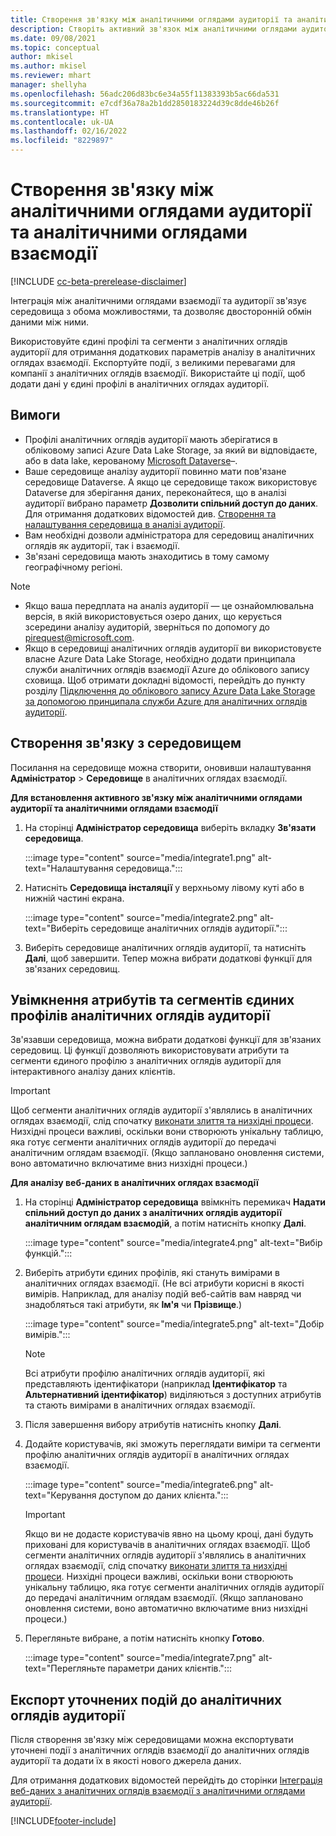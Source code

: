 ```yaml
---
title: Створення зв'язку між аналітичними оглядами аудиторії та аналітичними оглядами взаємодії
description: Створіть активний зв'язок між аналітичними оглядами аудиторії та аналітичними оглядами взаємодії, щоб дозволити двосторонній обмін даними.
ms.date: 09/08/2021
ms.topic: conceptual
author: mkisel
ms.author: mkisel
ms.reviewer: mhart
manager: shellyha
ms.openlocfilehash: 56adc206d83bc6e34a55f11383393b5ac66da531
ms.sourcegitcommit: e7cdf36a78a2b1dd2850183224d39c8dde46b26f
ms.translationtype: HT
ms.contentlocale: uk-UA
ms.lasthandoff: 02/16/2022
ms.locfileid: "8229897"
---
```

# <a name="create-a-link-between-audience-insights-and-engagement-insights"></a>Створення зв'язку між аналітичними оглядами аудиторії та аналітичними оглядами взаємодії

[!INCLUDE [cc-beta-prerelease-disclaimer](includes/cc-beta-prerelease-disclaimer.md)]

Інтеграція між аналітичними оглядами взаємодії та аудиторії зв'язує середовища з обома можливостями, та дозволяє двосторонній обмін даними між ними.

Використовуйте єдині профілі та сегменти з аналітичних оглядів аудиторії для отримання додаткових параметрів аналізу в аналітичних оглядах взаємодії. Експортуйте події, з великими перевагами для компанії з аналітичних оглядів взаємодії. Використайте ці події, щоб додати дані у єдині профілі в аналітичних оглядах аудиторії.

## <a name="prerequisites"></a>Вимоги

- Профілі аналітичних оглядів аудиторії мають зберігатися в обліковому записі Azure Data Lake Storage, за який ви відповідаєте, або в data lake, керованому [Microsoft Dataverse](/powerapps/maker/data-platform/data-platform-intro)&ndash;. 
- Ваше середовище аналізу аудиторії повинно мати пов'язане середовище Dataverse. А якщо це середовище також використовує Dataverse для зберігання даних, переконайтеся, що в аналізі аудиторії вибрано параметр **Дозволити спільний доступ до даних**. Для отримання додаткових відомостей див. [Створення та налаштування середовища в аналізі аудиторії](../audience-insights/create-environment.md).
- Вам необхідні дозволи адміністратора для середовищ аналітичних оглядів як аудиторії, так і взаємодії.
- Зв'язані середовища мають знаходитись в тому самому географічному регіоні.

> [!NOTE]
> - Якщо ваша передплата на аналіз аудиторії — це ознайомлювальна версія, в якій використовується озеро даних, що керується зсередини аналізу аудиторій, зверніться по допомогу до [pirequest@microsoft.com](mailto:pirequest@microsoft.com). 
> - Якщо в середовищі аналітичних оглядів аудиторії ви використовуєте власне Azure Data Lake Storage, необхідно додати принципала служби аналітичних оглядів взаємодії Azure до облікового запису сховища. Щоб отримати докладні відомості, перейдіть до пункту розділу [Підключення до облікового запису Azure Data Lake Storage за допомогою принципала служби Azure для аналітичних оглядів аудиторії](../audience-insights/connect-service-principal.md). 


## <a name="create-an-environment-link"></a>Створення зв'язку з середовищем

Посилання на середовище можна створити, оновивши налаштування **Адміністратор** > **Середовище** в аналітичних оглядах взаємодії.

**Для встановлення активного зв'язку між аналітичними оглядами аудиторії та аналітичними оглядами взаємодії**

1. На сторінці **Адміністратор середовища** виберіть вкладку **Зв'язати середовища**.

    :::image type="content" source="media/integrate1.png" alt-text="Налаштування середовища.":::

1. Натисніть **Середовища інсталяції** у верхньому лівому куті або в нижній частині екрана.

     :::image type="content" source="media/integrate2.png" alt-text="Виберіть середовище аналітичних оглядів аудиторії.":::

1. Виберіть середовище аналітичних оглядів аудиторії, та натисніть **Далі**, щоб завершити. Тепер можна вибрати додаткові функції для зв'язаних середовищ.
 
## <a name="enable-audience-insights-unified-profiles-attributes-and-segments"></a>Увімкнення атрибутів та сегментів єдиних профілів аналітичних оглядів аудиторії

Зв'язавши середовища, можна вибрати додаткові функції для зв'язаних середовищ. Ці функції дозволяють використовувати атрибути та сегменти єдиного профілю з аналітичних оглядів аудиторії для інтерактивного аналізу даних клієнтів.

> [!IMPORTANT]
> Щоб сегменти аналітичних оглядів аудиторії з'являлись в аналітичних оглядах взаємодії, слід спочатку [виконати злиття та низхідні процеси](../audience-insights/merge-entities.md). Низхідні процеси важливі, оскільки вони створюють унікальну таблицю, яка готує сегменти аналітичних оглядів аудиторії до передачі аналітичним оглядам взаємодії. (Якщо заплановано оновлення системи, воно автоматично включатиме вниз низхідні процеси.)

**Для аналізу веб-даних в аналітичних оглядах взаємодії**

1. На сторінці **Адміністратор середовища** ввімкніть перемикач **Надати спільний доступ до даних з аналітичних оглядів аудиторії аналітичним оглядам взаємодій**, а потім натисніть кнопку **Далі**.

    :::image type="content" source="media/integrate4.png" alt-text="Вибір функцій.":::

1. Виберіть атрибути єдиних профілів, які стануть вимірами в аналітичних оглядах взаємодії. (Не всі атрибути корисні в якості вимірів. Наприклад, для аналізу подій веб-сайтів вам навряд чи знадобляться такі атрибути, як **Ім'я** чи **Прізвище**.)

    :::image type="content" source="media/integrate5.png" alt-text="Добір вимірів.":::

   >[!NOTE]
   > Всі атрибути профілю аналітичних оглядів аудиторії, які представляють ідентифікатори (наприклад **Ідентифікатор** та **Альтернативний ідентифікатор**) виділяються з доступних атрибутів та стають вимірами в аналітичних оглядах взаємодії.

1. Після завершення вибору атрибутів натисніть кнопку **Далі**.
1. Додайте користувачів, які зможуть переглядати виміри та сегменти профілю аналітичних оглядів аудиторії в аналітичних оглядах взаємодії.

    :::image type="content" source="media/integrate6.png" alt-text="Керування доступом до даних клієнта.":::

   > [!IMPORTANT]
   > Якщо ви не додасте користувачів явно на цьому кроці, дані будуть приховані для користувачів в аналітичних оглядах взаємодії.
   > Щоб сегменти аналітичних оглядів аудиторії з'являлись в аналітичних оглядах взаємодії, слід спочатку [виконати злиття та низхідні процеси](../audience-insights/merge-entities.md). Низхідні процеси важливі, оскільки вони створюють унікальну таблицю, яка готує сегменти аналітичних оглядів аудиторії до передачі аналітичним оглядам взаємодії. (Якщо заплановано оновлення системи, воно автоматично включатиме вниз низхідні процеси.)

1. Перегляньте вибране, а потім натисніть кнопку **Готово**.

    :::image type="content" source="media/integrate7.png" alt-text="Перегляньте параметри даних клієнтів.":::

## <a name="export-refined-events-to-audience-insights"></a>Експорт уточнених подій до аналітичних оглядів аудиторії

Після створення зв'язку між середовищами можна експортувати уточнені події з аналітичних оглядів взаємодії до аналітичних оглядів аудиторії та додати їх в якості нового джерела даних. 

Для отримання додаткових відомостей перейдіть до сторінки [Інтеграція веб-даних з аналітичних оглядів взаємодії з аналітичними оглядами аудиторії](../audience-insights/integrate-engagement-insights.md).

<!--
## Share engagement insights refined events with audience insights

After you create a link between environments, a new option becomes available for you to share [refined events](refined-events.md) with audience insights.

Consider the following when creating refined events for audience insights: 

- Provide a meaningful name for the refined event. It will be used as an activity name in audience insights.
- Select at least the following properties to create an activity in audience insights: 
    - Signal.Action.Name indicates the activity details.
    - Signal.User.Id maps with the customer ID.
    - Signal.View.Uri is a web address as a basis for segments or measures.
    - Signal.Export.Id is a primary key for events.
    - Signal.Timestamp determines the date and time for the activity.

To share refined events:

1. From the engagement insights menu, select **Data** and then select the **Events** tab.
2. On the **Action** menu, select **Share as activity**.

    :::image type="content" source="media/integrate8.png" alt-text="Data shared events settings.":::

3. You can view and stop actively shared events on the **Export and Sharing** tab.
4. -- per Michael K, we need a mock here (Mukesh needs to update to reflect what happens in AUI once a user shares a refined event (i.e. no longer AUI, data wrangler needs to go discover data in the storage, the shared event is available as a DS and entity, correct?)

### Attach refined events shared as activities to unified profiles in audience insights

You can bring customer web activity data from engagement insights into audience insights. In addition to transactional, demographic, or behavioral data, you can view activities on the web in unified customer profiles. You can then use these profiles to get insights such as segments, measures, and predictions for audience activation.

Follow the steps in [data unification](../audience-insights/data-unification.md) to map, match, and merge website authentication information to unified profiles in audience insights.

You can also share refined events that are now available in audience insights, identified as data sources and entities. 

Next, you can relate event data from engagement insights as unified activities in customer profiles.

### Relate refined event data as an activity of a customer profile

After unifying the data, you can configure the activity for the customer profile. For more information, go to [Customer activities](../audience-insights/activities.md).

:::image type="content" source="media/web-event-activity.png" alt-text="Activities page with expanded Edit activity pane.":::

Next, configure the new activity by using mapping elements: 

- **Primary Key**: Signal.Export.Id, a unique ID that is available for every event record in engagement insights. This property is automatically generated.

- **Timestamp**: Signal.Timestamp in the event property.

- **Event**: Signal.Name, the event name that you want to track.

- **Web address**: Signal.View.Uri that refers to the URI of the page that created the event.

- **Details**: Signal.Action.Name to represent the information to associate with the event. The selected property in this case indicates that the event is for email promotion.

- **Activity type**: In this example, we choose the existing activity type WebLog. This selection is a useful filter option to run prediction models or create segments based on this activity type.

- **Set up relationship**: This important setting ties the activity to existing customer profiles. **Signal.User.Id** is the identifier configured in the SDK to be collected. It relates to the user ID in other data sources that are configured in audience insights. 

This example configures the relationship between Signal.User.Id and RetailCustomers:CustomerRetailId, which is the primary key that was identified in the map step of the data unification process.

After processing the activities, you can review customer records and open a customer card to see activities from engagement insights in the timeline. 

> [!TIP]
> To find a customer ID that has an engagement insights activity, go to **Entities** and preview the data for the UnifiedActivity entity. **ActivityTypeDisplay = WebLog** contains the engagement insights activity configured in the preceding example. Copy the customer ID for one of those records and search<!--note from editor: Edit okay? I couldn't quite follow this.-- > for that ID on the **Customers** page.

--> 

[!INCLUDE[footer-include](../includes/footer-banner.md)]
